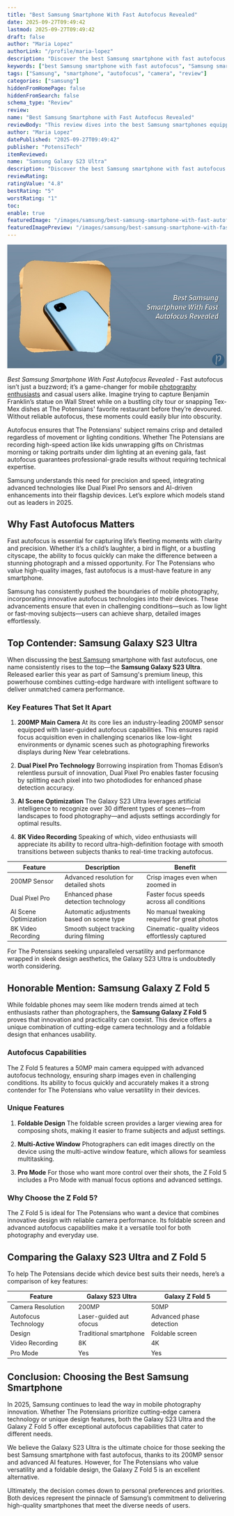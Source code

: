 ```yaml
---
title: "Best Samsung Smartphone With Fast Autofocus Revealed"
date: 2025-09-27T09:49:42
lastmod: 2025-09-27T09:49:42
draft: false
author: "Maria Lopez"
authorLink: "/profile/maria-lopez"
description: "Discover the best Samsung smartphone with fast autofocus! Capture stunning photos effortlessly with top-notch camera features and lightning-fast focus."
keywords: ["best Samsung smartphone with fast autofocus", "Samsung smartphone autofocus review", "top Samsung phones with fast autofocus"]
tags: ["Samsung", "smartphone", "autofocus", "camera", "review"]
categories: ["samsung"]
hiddenFromHomePage: false
hiddenFromSearch: false
schema_type: "Review"
review:
name: "Best Samsung Smartphone with Fast Autofocus Revealed"
reviewBody: "This review dives into the best Samsung smartphones equipped with fast autofocus technology. Learn about their standout features, performance, and suitability for photography enthusiasts."
author: "Maria Lopez"
datePublished: "2025-09-27T09:49:42"
publisher: "PotensiTech"
itemReviewed:
name: "Samsung Galaxy S23 Ultra"
description: "Discover the best Samsung smartphone with fast autofocus! Capture stunning photos effortlessly with top-notch camera features and lightning-fast focus."
reviewRating:
ratingValue: "4.8"
bestRating: "5"
worstRating: "1"
toc:
enable: true
featuredImage: "/images/samsung/best-samsung-smartphone-with-fast-autofocus-revealed.jpg"
featuredImagePreview: "/images/samsung/best-samsung-smartphone-with-fast-autofocus-revealed.jpg"
---
```


![Best Samsung Smartphone With Fast Autofocus Revealed](/images/samsung/best-samsung-smartphone-with-fast-autofocus-revealed.jpg)


*Best Samsung Smartphone With Fast Autofocus Revealed* - Fast autofocus isn’t just a buzzword; it’s a game-changer for mobile [photography enthusiasts](/samsung/best-samsung-smartphone-lens-for-photography) and casual users alike. Imagine trying to capture Benjamin Franklin’s statue on Wall Street while on a bustling city tour or snapping Tex-Mex dishes at The Potensians' favorite restaurant before they’re devoured. Without reliable autofocus, these moments could easily blur into obscurity.

Autofocus ensures that The Potensians' subject remains crisp and detailed regardless of movement or lighting conditions. Whether The Potensians are recording high-speed action like kids unwrapping gifts on Christmas morning or taking portraits under dim lighting at an evening gala, fast autofocus guarantees professional-grade results without requiring technical expertise.

Samsung understands this need for precision and speed, integrating advanced technologies like Dual Pixel Pro sensors and AI-driven enhancements into their flagship devices. Let’s explore which models stand out as leaders in 2025.

## Why Fast Autofocus Matters

Fast autofocus is essential for capturing life’s fleeting moments with clarity and precision. Whether it’s a child’s laughter, a bird in flight, or a bustling cityscape, the ability to focus quickly can make the difference between a stunning photograph and a missed opportunity. For The Potensians who value high-quality images, fast autofocus is a must-have feature in any smartphone.

Samsung has consistently pushed the boundaries of mobile photography, incorporating innovative autofocus technologies into their devices. These advancements ensure that even in challenging conditions—such as low light or fast-moving subjects—users can achieve sharp, detailed images effortlessly.

## Top Contender: Samsung Galaxy S23 Ultra

When discussing the [best Samsung](/samsung/best-samsung-gadgets-for-budget-buyers) smartphone with fast autofocus, one name consistently rises to the top—the **Samsung Galaxy S23 Ultra**. Released earlier this year as part of Samsung's premium lineup, this powerhouse combines cutting-edge hardware with intelligent software to deliver unmatched camera performance.

### Key Features That Set It Apart

1. **200MP Main Camera** 
 At its core lies an industry-leading 200MP sensor equipped with laser-guided autofocus capabilities. This ensures rapid focus acquisition even in challenging scenarios like low-light environments or dynamic scenes such as photographing fireworks displays during New Year celebrations.

2. **Dual Pixel Pro Technology** 
 Borrowing inspiration from Thomas Edison’s relentless pursuit of innovation, Dual Pixel Pro enables faster focusing by splitting each pixel into two photodiodes for enhanced phase detection accuracy.

3. **AI Scene Optimization** 
 The Galaxy S23 Ultra leverages artificial intelligence to recognize over 30 different types of scenes—from landscapes to food photography—and adjusts settings accordingly for optimal results.

4. **8K Video Recording** 
 Speaking of which, video enthusiasts will appreciate its ability to record ultra-high-definition footage with smooth transitions between subjects thanks to real-time tracking autofocus.

<div class="table-responsive">
<table class="html-table">
<thead>
<tr>
<th>Feature</th>
<th>Description</th>
<th>Benefit</th>
</tr>
</thead>
<tbody>
<tr>
<td>200MP Sensor</td>
<td>Advanced resolution for detailed shots</td>
<td>Crisp images even when zoomed in</td>
</tr>
<tr>
<td>Dual Pixel Pro</td>
<td>Enhanced phase detection technology</td>
<td>Faster focus speeds across all conditions</td>
</tr>
<tr>
<td>AI Scene Optimization</td>
<td>Automatic adjustments based on scene type</td>
<td>No manual tweaking required for great photos</td>
</tr>
<tr>
<td>8K Video Recording</td>
<td>Smooth subject tracking during filming</td>
<td>Cinematic-quality videos effortlessly captured</td>
</tr>
</tbody>
</table>
</div>

For The Potensians seeking unparalleled versatility and performance wrapped in sleek design aesthetics, the Galaxy S23 Ultra is undoubtedly worth considering.

## Honorable Mention: Samsung Galaxy Z Fold 5

While foldable phones may seem like modern trends aimed at tech enthusiasts rather than photographers, the **Samsung Galaxy Z Fold 5** proves that innovation and practicality can coexist. This device offers a unique combinati​on of cutting-edge camera technology and a foldable design that enhances usability.

### Autofocus Capabilities

The Z Fold 5 features a 50MP main camera equipped with advanced autofocus technology, ensuring sharp images even in challenging conditions. Its ability to focus quickly and accurately makes it a strong contender for The Potensians who value versatility in their devices.

### Unique Features

1. **Foldable Design** 
 The foldable screen provides a larger viewing area for composing shots, making it e​asier to frame subjects and adjust settings.

2. **Multi-Active Window** 
 Photographers can edit images directly on the device using the multi-active window feature, which allows for seamless multitasking.

3. **Pro Mode** 
 For those who want more control over their shots, the Z Fold 5 includes a Pro Mode with manual focus options and advanced settings.

### Why Choose the Z Fold 5?

The Z Fold 5 is ideal for The Potensians who want a device that combines innovative design with reliable camera performance. Its foldable screen and advanced autofocus capabilities make it a versatile tool for both photography and everyday use.

## Comparing the Galaxy S23 Ultra and Z Fold 5

To h​elp The Potensians decide which device best suits their needs, here’s a comparison of key features:

<div class="table-responsive">
<table class="html-table">
<thead>
<tr>
<th>Feature</th>
<th>Galaxy S23 Ultra</th>
<th>Galaxy Z Fold 5</th>
</tr>
</thead>
<tbody>
<tr>
<td>Camera Resolution</td>
<td>200MP</td>
<td>50MP</td>
</tr>
<tr>
<td>Autofocus Technology</td>
<td>Laser-guided aut​ofocus</td>
<td>Advanced phase detection</td>
</tr>
<tr>
<td>Design</td>
<td>Traditional smartphone</td>
<td>Foldable screen</td>
</tr>
<tr>
<td>Video Recording</td>
<td>8K</td>
<td>4K</td>
</tr>
<tr>
<td>Pro Mode</td>
<td>Yes</td>
<td>Yes</td>
</tr>
</tbody>
</table>
</div>

## Conclusion: Choosing the Best Samsung Smartphone

In 2025, Samsung continues to lead the way in mobile photography innovation. Whether The Potensians prioritize cutting-edge camera technology or unique design features, both the Galaxy S23 Ultra and the Galaxy Z Fold 5 offer exceptional autofocus capabilities that cater to different needs.

We believe the Galaxy S23 Ultra is the ultimate choice for those seeking the best Samsung smartphone with fast autofocus, thanks to its 200MP sensor and advanced AI features. However, for The Potensians who value versatility and a foldable design, the Galaxy Z Fold 5 is an excellent alternative.

Ultimately, the decision comes down to personal preferences and priorities. Both devices represent the pinnacle of Samsung’s commitment to delivering high-quality smartphones that meet the diverse needs of users.
